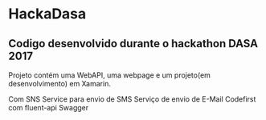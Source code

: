# HackaDasa

## Codigo desenvolvido durante o hackathon DASA 2017

Projeto contém uma WebAPI, uma webpage e um projeto(em desenvolvimento) em Xamarin.

Com SNS Service para envio de SMS
Serviço de envio de E-Mail
Codefirst com fluent-api
Swagger 


